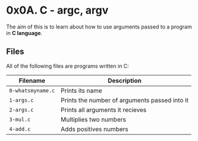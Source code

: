 <!DOCTYPE html>
<html>
  <head>
    <meta charset="UTF-8">
  </head>
  <body>
    <h1>0x0A. C - argc, argv</h1>
    <p>The aim of this is to learn about how to use arguments passed to a program in <strong>C language</strong>.</p>

<h2>Files</h2>
<p>All of the following files are programs written in C:</p>

<table>
  <thead>
    <tr>
      <th>Filename</th>
      <th>Description</th>
    </tr>
  </thead>
  <tbody>
    <tr>
      <td><code>0-whatsmyname.c</code></td>
      <td>Prints its name</td>
    </tr>
    <tr>
      <td><code>1-args.c</code></td>
      <td>Prints the number of arguments passed into it</td>
    </tr>
    <tr>
      <td><code>2-args.c</code></td>
      <td>Prints all arguments it recieves</td>
    </tr>
    <tr>
      <td><code>3-mul.c</code></td>
      <td>Multiplies two numbers</td>
    </tr>
    <tr>
      <td><code>4-add.c</code></td>
      <td>Adds positives numbers</td>
    </tr>
  </tbody>
</table>
  </body>
</html>
